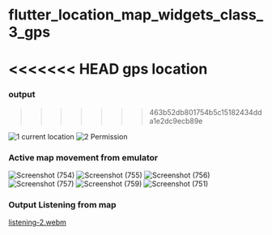 # flutter_location_map_widgets_class_3_gps

<<<<<<< HEAD
gps location
=======
### output
>>>>>>> 463b52db801754b5c15182434dda1e2dc9ecb89e

![1  current location](https://github.com/hossain-eee/Ostad-Module-15-GoogleMap/assets/101991583/9e948f0e-dd20-4d77-80c5-7b674a325db4)
![2  Permission](https://github.com/hossain-eee/Ostad-Module-15-GoogleMap/assets/101991583/c270ce80-3d9b-4326-8332-4039138dff93)
### Active map movement from emulator

![Screenshot (754)](https://github.com/hossain-eee/Ostad-Module-15-GoogleMap/assets/101991583/8edc875a-a617-4a4d-841c-411524888ae2)
![Screenshot (755)](https://github.com/hossain-eee/Ostad-Module-15-GoogleMap/assets/101991583/28030587-460b-4e9b-ae21-4b744b01083e)
![Screenshot (756)](https://github.com/hossain-eee/Ostad-Module-15-GoogleMap/assets/101991583/3ab037d9-8588-495d-9f34-8cbe69aa2613)
![Screenshot (757)](https://github.com/hossain-eee/Ostad-Module-15-GoogleMap/assets/101991583/0735ea36-10ee-4dfa-abd6-5c521e21d4c1)
![Screenshot (759)](https://github.com/hossain-eee/Ostad-Module-15-GoogleMap/assets/101991583/c241cbcc-465b-49a1-93b9-3493e4d5a5d4)
![Screenshot (751)](https://github.com/hossain-eee/Ostad-Module-15-GoogleMap/assets/101991583/c099cb69-b6ff-4ff8-abde-a2c585c7d425)


### Output Listening from map
[listening-2.webm](https://github.com/hossain-eee/Ostad-Module-15-GoogleMap/assets/101991583/0cc476ea-18fc-42ac-9619-0cfbe9004db1)
